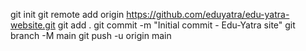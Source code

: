git init
git remote add origin https://github.com/eduyatra/edu-yatra-website.git
git add .
git commit -m "Initial commit - Edu-Yatra site"
git branch -M main
git push -u origin main
